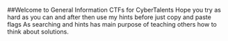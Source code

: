 ##Welcome to General Information CTFs for CyberTalents
Hope you try as hard as you can and after then use my hints before just copy and paste flags
As searching and hints has main purpose of teaching others how to think about solutions.
